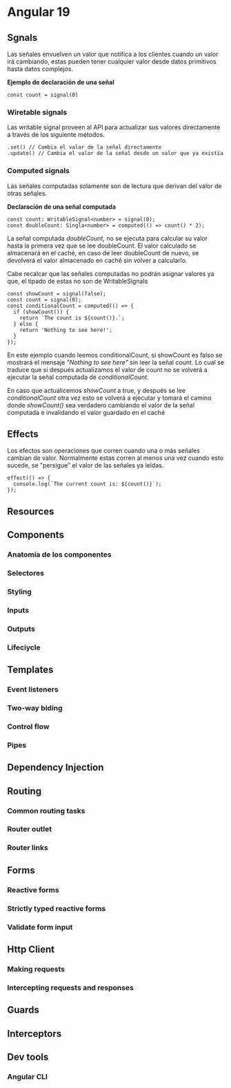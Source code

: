 # Angular 19

## Sgnals

Las señales envuelven un valor que notifica a los clientes cuando un valor irá cambiando, estas pueden tener cualquier valor desde datos primitivos hasta datos complejos.

**Ejemplo de declaración de una señal**

```
const count = signal(0)
```

### Wiretable signals

Las writable signal proveen al API para actualizar sus valores directamente a través de los siguiente métodos.

```
.set() // Cambia el valor de la señal directamente
.update() // Cambia el valor de la señal desde un valor que ya existía
```

### Computed signals

Las señales computadas solamente son de lectura que derivan del valor de otras señales.

**Declaración de una señal computada**

```
const count: WritableSignal<number> = signal(0);
const doubleCount: Singla<number> = computed(() => count() * 2);
```

La señal computada *doubleCount,* no se ejecuta para calcular su valor hasta la primera vez que se lee doubleCount. El valor calculado se almacenará en el caché, en caso de leer doubleCount de nuevo, se devolverá el valor almacenado en caché sin volver a calcularlo.

Cabe recalcar que las señales computadas no podrán asignar valores ya que, el tipado de estas no son de WritableSignals

```
const showCount = signal(false);
const count = signal(0);
const conditionalCount = computed(() => {
  if (showCount()) {
    return `The count is ${count()}.`;
  } else {
    return 'Nothing to see here!';
  }
});
```

En este ejemplo cuando leemos conditionalCount, si showCount es falso se mostrará el mensaje *"Nothing to see here"* sin leer la señal count. Lo cual se traduce que si después actualizamos el valor de count no se volverá a ejecutar la señal computada de *conditionalCount.*

En caso que actualicemos *showCount* a true, y después se lee *conditionalCount* otra vez esto se volverá a ejecutar y tomará el camino donde *showCount()* sea verdadero cambiando el valor de la señal computada e invalidando el valor guardado en el caché

## Effects

Los efectos son operaciones que corren cuando una o más señales cambian de valor. Normalmente estas corren al menos una vez cuando esto sucede, se "persigue" el valor de las señales ya leídas.

```
effect(() => {
  console.log(`The current count is: ${count()}`);
});
```

## Resources

## Components

### Anatomía de los componentes

### Selectores

### Styling

### Inputs

### Outputs

### Lifeciycle

## Templates

### Event listeners

### Two-way biding

### Control flow

### Pipes

## Dependency Injection

## Routing

### Common routing tasks

### Router outlet

### Router links

## Forms

### Reactive forms

### Strictly typed reactive forms

### Validate form input

## Http Client

### Making requests

### Intercepting requests and responses

## Guards

## Interceptors

## Dev tools 

### Angular CLI
